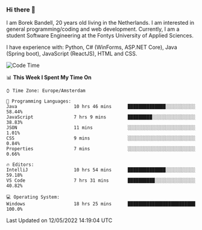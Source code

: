 ### Hi there 👋

I am Borek Bandell, 20 years old living in the Netherlands. I am interested in general programming/coding and web development. Currently, I am a student Software Engineering at the Fontys University of Applied Sciences.

I have experience with: Python, C# (WinForms, ASP.NET Core), Java (Spring boot), JavaScript (ReactJS), HTML and CSS.

<!--START_SECTION:waka-->
![Code Time](http://img.shields.io/badge/Code%20Time-126%20hrs%2051%20mins-blue)

📊 **This Week I Spent My Time On** 

```text
⌚︎ Time Zone: Europe/Amsterdam

💬 Programming Languages: 
Java                     10 hrs 46 mins      ██████████████░░░░░░░░░░░   58.44% 
JavaScript               7 hrs 9 mins        █████████░░░░░░░░░░░░░░░░   38.83% 
JSON                     11 mins             ░░░░░░░░░░░░░░░░░░░░░░░░░   1.01% 
CSS                      9 mins              ░░░░░░░░░░░░░░░░░░░░░░░░░   0.84% 
Properties               7 mins              ░░░░░░░░░░░░░░░░░░░░░░░░░   0.66%

🔥 Editors: 
IntelliJ                 10 hrs 54 mins      ██████████████░░░░░░░░░░░   59.18% 
VS Code                  7 hrs 31 mins       ██████████░░░░░░░░░░░░░░░   40.82%

💻 Operating System: 
Windows                  18 hrs 25 mins      █████████████████████████   100.0%

```


 Last Updated on 12/05/2022 14:19:04 UTC
<!--END_SECTION:waka-->

<!--**tcBorek2002/tcBorek2002** is a ✨ _special_ ✨ repository because its `README.md` (this file) appears on your GitHub profile.

Here are some ideas to get you started:

- 🔭 I’m currently working on ...
- 🌱 I’m currently learning ...
- 👯 I’m looking to collaborate on ...
- 🤔 I’m looking for help with ...
- 💬 Ask me about ...
- 📫 How to reach me: ...
- 😄 Pronouns: ...
- ⚡ Fun fact: ...
-->
